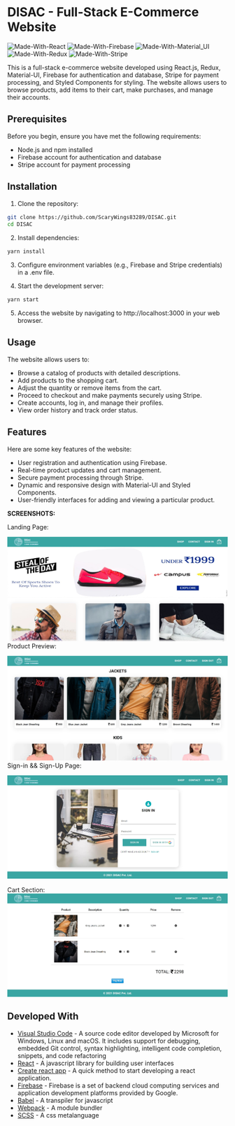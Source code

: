 # DISAC - Full-Stack E-Commerce Website

![Made-With-React](https://img.shields.io/badge/Made_with-React-informational?style=for-the-badge&logo=react) ![Made-With-Firebase](https://img.shields.io/badge/Made_with-Firebase-informational?style=for-the-badge&logo=firebase) ![Made-With-Material_UI](https://img.shields.io/badge/Made_with-Material_UI-informational?style=for-the-badge&logo=material-ui)
![Made-With-Redux](https://img.shields.io/badge/Made_with-Redux-informational?style=for-the-badge&logo=redux)
![Made-With-Stripe](https://img.shields.io/badge/Made_with-Stripe-informational?style=for-the-badge&logo=stripe)

This is a full-stack e-commerce website developed using React.js, Redux, Material-UI, Firebase for authentication and database, Stripe for payment processing, and Styled Components for styling. The website allows users to browse products, add items to their cart, make purchases, and manage their accounts.


## Prerequisites

Before you begin, ensure you have met the following requirements:

- Node.js and npm installed
- Firebase account for authentication and database
- Stripe account for payment processing


## Installation

1. Clone the repository:
```bash
git clone https://github.com/ScaryWings83289/DISAC.git
cd DISAC
```

2. Install dependencies:
```bash
yarn install
```

3. Configure environment variables (e.g., Firebase and Stripe credentials) in a .env file.

4. Start the development server:
```bash
yarn start
```

5. Access the website by navigating to http://localhost:3000 in your web browser.


## Usage 

The website allows users to:

- Browse a catalog of products with detailed descriptions.
- Add products to the shopping cart.
- Adjust the quantity or remove items from the cart.
- Proceed to checkout and make payments securely using Stripe.
- Create accounts, log in, and manage their profiles.
- View order history and track order status.


## Features
Here are some key features of the website:

- User registration and authentication using Firebase.
- Real-time product updates and cart management.
- Secure payment processing through Stripe.
- Dynamic and responsive design with Material-UI and Styled Components.
- User-friendly interfaces for adding and viewing a particular product.

**SCREENSHOTS:**

Landing Page:

![](src/assets/main-screen.jpg)
Product Preview:

![](src/assets/preview-page.jpg)
Sign-in && Sign-Up Page:

![](src/assets/signinup.jpg)

Cart Section:
![](src/assets/cart.jpg)


## Developed With

* [Visual Studio Code](https://code.visualstudio.com/) - A source code editor developed by Microsoft for Windows, Linux and macOS. It includes support for debugging, embedded Git control, syntax highlighting, intelligent code completion, snippets, and code refactoring
* [React](https://reactjs.org/) - A javascript library for building user interfaces
* [Create react app](https://create-react-app.dev/) - A quick method to start developing a react application.
* [Firebase](https://firebase.google.com/) - Firebase is a set of backend cloud computing services and application development platforms provided by Google.
* [Babel](https://babeljs.io/) - A transpiler for javascript
* [Webpack](https://webpack.js.org/) - A module bundler
* [SCSS](http://sass-lang.com/) - A css metalanguage

